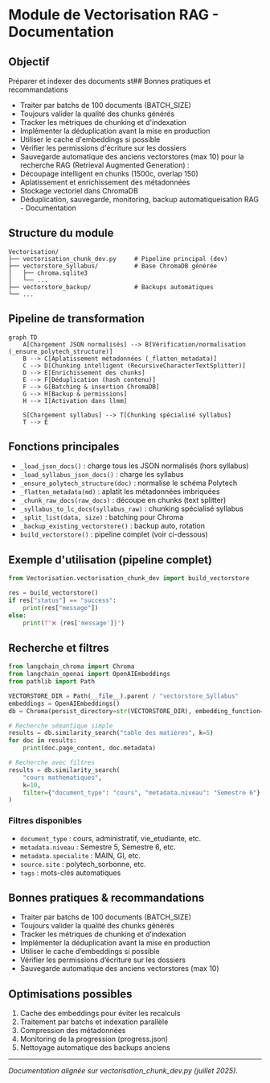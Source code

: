 # Module de Vectorisation RAG - Documentation

## Objectif
Préparer et indexer des documents st## Bonnes pratiques et recommandations
- Traiter par batchs de 100 documents (BATCH_SIZE)
- Toujours valider la qualité des chunks générés
- Tracker les métriques de chunking et d'indexation
- Implémenter la déduplication avant la mise en production
- Utiliser le cache d'embeddings si possible
- Vérifier les permissions d'écriture sur les dossiers
- Sauvegarde automatique des anciens vectorstores (max 10) pour la recherche RAG (Retrieval Augmented Generation) :
- Découpage intelligent en chunks (1500c, overlap 150)
- Aplatissement et enrichissement des métadonnées
- Stockage vectoriel dans ChromaDB
- Déduplication, sauvegarde, monitoring, backup automatiqueisation RAG - Documentation

## Structure du module
```
Vectorisation/
├── vectorisation_chunk_dev.py     # Pipeline principal (dev)
├── vectorstore_Syllabus/          # Base ChromaDB générée
│   ├── chroma.sqlite3
│   └── ...
├── vectorstore_backup/            # Backups automatiques
└── ...
```

## Pipeline de transformation

```mermaid
graph TD
    A[Chargement JSON normalisés] --> B[Vérification/normalisation (_ensure_polytech_structure)]
    B --> C[Aplatissement métadonnées (_flatten_metadata)]
    C --> D[Chunking intelligent (RecursiveCharacterTextSplitter)]
    D --> E[Enrichissement des chunks]
    E --> F[Déduplication (hash contenu)]
    F --> G[Batching & insertion ChromaDB]
    G --> H[Backup & permissions]
    H --> I[Activation dans llmm]
    
    S[Chargement syllabus] --> T[Chunking spécialisé syllabus]
    T --> E
```
## Fonctions principales
- `_load_json_docs()` : charge tous les JSON normalisés (hors syllabus)
- `_load_syllabus_json_docs()` : charge les syllabus
- `_ensure_polytech_structure(doc)` : normalise le schéma Polytech
- `_flatten_metadata(md)` : aplatit les métadonnées imbriquées
- `_chunk_raw_docs(raw_docs)` : découpe en chunks (text splitter)
- `_syllabus_to_lc_docs(syllabus_raw)` : chunking spécialisé syllabus
- `_split_list(data, size)` : batching pour Chroma
- `_backup_existing_vectorstore()` : backup auto, rotation
- `build_vectorstore()` : pipeline complet (voir ci-dessous)

## Exemple d'utilisation (pipeline complet)
```python
from Vectorisation.vectorisation_chunk_dev import build_vectorstore

res = build_vectorstore()
if res["status"] == "success":
    print(res["message"])
else:
    print(f"❌ {res['message']}")
```

## Recherche et filtres
```python
from langchain_chroma import Chroma
from langchain_openai import OpenAIEmbeddings
from pathlib import Path

VECTORSTORE_DIR = Path(__file__).parent / "vectorstore_Syllabus"
embeddings = OpenAIEmbeddings()
db = Chroma(persist_directory=str(VECTORSTORE_DIR), embedding_function=embeddings)

# Recherche sémantique simple
results = db.similarity_search("table des matières", k=5)
for doc in results:
    print(doc.page_content, doc.metadata)

# Recherche avec filtres
results = db.similarity_search(
    "cours mathematiques",
    k=10,
    filter={"document_type": "cours", "metadata.niveau": "Semestre 6"}
)
```

### Filtres disponibles
- `document_type` : cours, administratif, vie_etudiante, etc.
- `metadata.niveau` : Semestre 5, Semestre 6, etc.
- `metadata.specialite` : MAIN, GI, etc.
- `source.site` : polytech_sorbonne, etc.
- `tags` : mots-clés automatiques

## Bonnes pratiques & recommandations
- Traiter par batchs de 100 documents (BATCH_SIZE)
- Toujours valider la qualité des chunks générés
- Tracker les métriques de chunking et d’indexation
- Implémenter la déduplication avant la mise en production
- Utiliser le cache d’embeddings si possible
- Vérifier les permissions d’écriture sur les dossiers
- Sauvegarde automatique des anciens vectorstores (max 10)

## Optimisations possibles
1. Cache des embeddings pour éviter les recalculs
2. Traitement par batchs et indexation parallèle
3. Compression des métadonnées
4. Monitoring de la progression (progress.json)
5. Nettoyage automatique des backups anciens

---
*Documentation alignée sur vectorisation_chunk_dev.py (juillet 2025).*